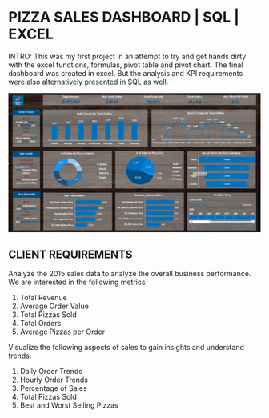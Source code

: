 # PIZZA SALES DASHBOARD | SQL | EXCEL

INTRO:
This was my first project in an attempt to try and get hands dirty with the excel functions, formulas, pivot table and pivot chart. The final dashboard was created in excel. But the analysis and KPI requirements were also alternatively presented in SQL as well.


![Product Screenshot](https://github.com/nyhadx/pizza_sales_excel/blob/main/Pizza_Sales_Dashboard.png)


 

## CLIENT REQUIREMENTS

Analyze the 2015 sales data to analyze the overall business performance. We are interested in the following metrics

1. Total Revenue
2. Average Order Value
3. Total Pizzas Sold
4. Total Orders
5. Average Pizzas per Order

Visualize the following aspects of sales to gain insights and understand trends.
1. Daily Order Trends
2. Hourly Order Trends
3. Percentage of Sales
4. Total Pizzas Sold
5. Best and Worst Selling Pizzas

